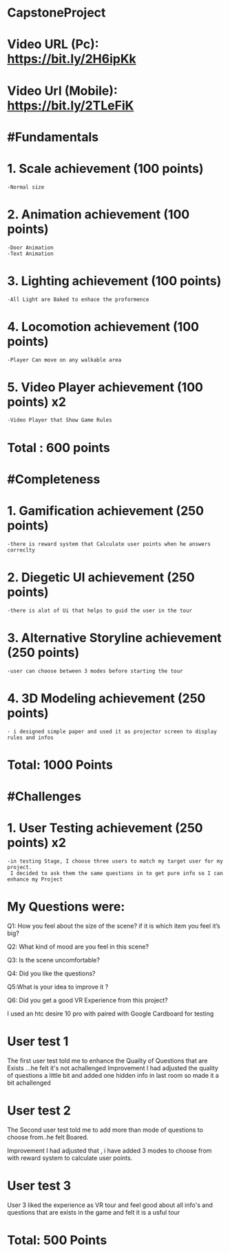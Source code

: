 # CapstoneProject

# Video URL (Pc):  https://bit.ly/2H6ipKk
# Video Url (Mobile):  https://bit.ly/2TLeFiK
  
# #Fundamentals


# 1. Scale achievement (100 points) 
	-Normal size 
# 2. Animation achievement (100 points) 
	-Door Animation
	-Text Animation

# 3. Lighting achievement (100 points) 
	-All Light are Baked to enhace the proformence
# 4. Locomotion achievement (100 points) 
	-Player Can move on any walkable area
# 5. Video Player achievement (100 points) x2  
	-Video Player that Show Game Rules


# Total : 600 points



# #Completeness

# 1. Gamification achievement (250 points)
	-there is reward system that Calculate user points when he answers correclty
# 2. Diegetic UI achievement (250 points) 
	-there is alot of Ui that helps to guid the user in the tour
# 3. Alternative Storyline achievement (250 points)  
	-user can choose between 3 modes before starting the tour
# 4. 3D Modeling achievement (250 points) 
	- i designed simple paper and used it as projector screen to display rules and infos
  
# Total: 1000 Points



# #Challenges

# 1. User Testing achievement (250 points) x2
	-in testing Stage, I choose three users to match my target user for my project.
	 I decided to ask them the same questions in to get pure info so I can enhance my Project

# My Questions were:
Q1: How you feel about the size of the scene? if it is which item you feel it’s big?

Q2: What kind of mood are you feel in this scene?

Q3: Is the scene uncomfortable?

Q4: Did you like the questions?

Q5:What is your idea to improve it ?

Q6: Did you get a good VR Experience from this project?

I used an htc desire 10 pro with paired with Google Cardboard for testing

# User test 1
The first user test told me to enhance the Quailty of Questions that are Exists ...he felt it's not achallenged
  Improvement
	I had adjusted the quality of questions a little bit and added one hidden info in last room so made it a bit achallenged

# User test 2
The Second user test told me to add more than mode of questions to choose from..he felt Boared.

Improvement
	I had adjusted that , i have added 3 modes to choose from with reward system to calculate user points.

# User test 3
User 3 liked the experience as VR tour and  feel good about all info's and questions that are exists in the game
and felt it is a usful tour

# Total: 500 Points
